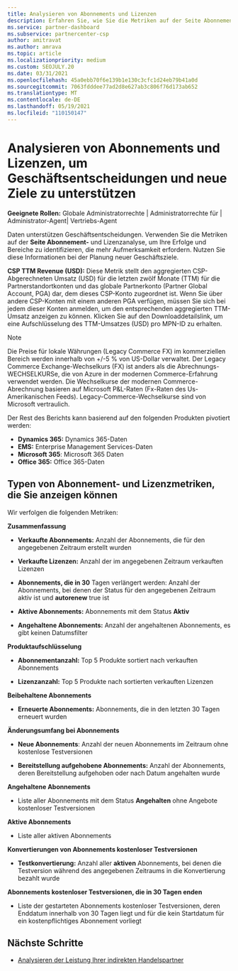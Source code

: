 ```yaml
---
title: Analysieren von Abonnements und Lizenzen
description: Erfahren Sie, wie Sie die Metriken auf der Seite Abonnement- und Lizenzanalyse verwenden, um Ihre Erfolge und Bereiche zu identifizieren, die mehr Aufmerksamkeit erfordern.
ms.service: partner-dashboard
ms.subservice: partnercenter-csp
author: amitravat
ms.author: amrava
ms.topic: article
ms.localizationpriority: medium
ms.custom: SEOJULY.20
ms.date: 03/31/2021
ms.openlocfilehash: 45a0ebb70f6e139b1e130c3cfc1d24eb79b41a0d
ms.sourcegitcommit: 7063fdddee77ad2d8e627ab3c806f76d173ab652
ms.translationtype: MT
ms.contentlocale: de-DE
ms.lasthandoff: 05/19/2021
ms.locfileid: "110150147"
---
```

# <a name="analyze-subscriptions-and-licenses-to-help-you-drive-business-decisions-and-new-goals"></a>Analysieren von Abonnements und Lizenzen, um Geschäftsentscheidungen und neue Ziele zu unterstützen

**Geeignete Rollen:** Globale Administratorrechte | Administratorrechte für | Administrator-Agent| Vertriebs-Agent

Daten unterstützen Geschäftsentscheidungen. Verwenden Sie die Metriken auf der **Seite Abonnement-** und Lizenzanalyse, um Ihre Erfolge und Bereiche zu identifizieren, die mehr Aufmerksamkeit erfordern. Nutzen Sie diese Informationen bei der Planung neuer Geschäftsziele.

**CSP TTM Revenue (USD):** Diese Metrik stellt den aggregierten CSP-Abgerechneten Umsatz (USD) für die letzten zwölf Monate (TTM) für die Partnerstandortkonten und das globale Partnerkonto (Partner Global Account, PGA) dar, dem dieses CSP-Konto zugeordnet ist. Wenn Sie über andere CSP-Konten mit einem anderen PGA verfügen, müssen Sie sich bei jedem dieser Konten anmelden, um den entsprechenden aggregierten TTM-Umsatz anzeigen zu können.  Klicken Sie auf den Downloaddetailslink, um eine Aufschlüsselung des TTM-Umsatzes (USD) pro MPN-ID zu erhalten.

>[!NOTE]
>Die Preise für lokale Währungen (Legacy Commerce FX) im kommerziellen Bereich werden innerhalb von +/-5 % von US-Dollar verwaltet. Der Legacy Commerce Exchange-Wechselkurs (FX) ist anders als die Abrechnungs-WECHSELKURSe, die von Azure in der modernen Commerce-Erfahrung verwendet werden. Die Wechselkurse der modernen Commerce-Abrechnung basieren auf Microsoft P&L-Raten (Fx-Raten des Us-Amerikanischen Feeds). Legacy-Commerce-Wechselkurse sind von Microsoft vertraulich.


Der Rest des Berichts kann basierend auf den folgenden Produkten pivotiert werden:

 - **Dynamics 365:** Dynamics 365-Daten  
 - **EMS:** Enterprise Management Services-Daten  
 - **Microsoft 365**: Microsoft 365 Daten  
 - **Office 365:** Office 365-Daten  


## <a name="types-of-subscription-and-license-metrics-you-can-view"></a>Typen von Abonnement- und Lizenzmetriken, die Sie anzeigen können

Wir verfolgen die folgenden Metriken:

**Zusammenfassung**  
 - **Verkaufte Abonnements:** Anzahl der Abonnements, die für den angegebenen Zeitraum erstellt wurden  
  
 - **Verkaufte Lizenzen:** Anzahl der im angegebenen Zeitraum verkauften Lizenzen  
  
 - **Abonnements, die in 30** Tagen verlängert werden: Anzahl der Abonnements, bei denen der Status für den angegebenen Zeitraum aktiv ist und **autorenew** true ist
 
 - **Aktive Abonnements:** Abonnements mit dem Status **Aktiv**  
 
 - **Angehaltene Abonnements:** Anzahl der angehaltenen Abonnements, es gibt keinen Datumsfilter  

**Produktaufschlüsselung**
  
 - **Abonnementanzahl:** Top 5 Produkte sortiert nach verkauften Abonnements  
 
 - **Lizenzanzahl:** Top 5 Produkte nach sortierten verkauften Lizenzen

**Beibehaltene Abonnements**

 - **Erneuerte Abonnements:** Abonnements, die in den letzten 30 Tagen erneuert wurden  

**Änderungsumfang bei Abonnements**  
 - **Neue Abonnements**: Anzahl der neuen Abonnements im Zeitraum ohne kostenlose Testversionen  
 
 - **Bereitstellung aufgehobene Abonnements:** Anzahl der Abonnements, deren Bereitstellung aufgehoben oder nach Datum angehalten wurde  

**Angehaltene Abonnements** 
 
 - Liste aller Abonnements mit dem Status **Angehalten** ohne Angebote kostenloser Testversionen  
  
**Aktive Abonnements**

 - Liste aller aktiven Abonnements  

**Konvertierungen von Abonnements kostenloser Testversionen**  

 - **Testkonvertierung:** Anzahl aller **aktiven** Abonnements, bei denen die Testversion während des angegebenen Zeitraums in die Konvertierung bezahlt wurde  

**Abonnements kostenloser Testversionen, die in 30 Tagen enden**  

 - Liste der gestarteten Abonnements kostenloser Testversionen, deren Enddatum innerhalb von 30 Tagen liegt und für die kein Startdatum für ein kostenpflichtiges Abonnement vorliegt  



## <a name="next-steps"></a>Nächste Schritte

- [Analysieren der Leistung Ihrer indirekten Handelspartner](analyze-indirect-resellers.md)